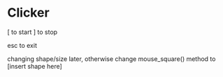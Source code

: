 # Clicker

[ to start
] to stop

esc to exit

changing shape/size later, otherwise change mouse_square() method to [insert shape here]
